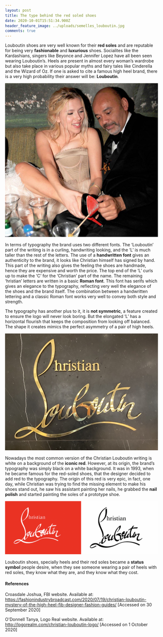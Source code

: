 ```yaml
---
layout: post
title: The type behind the red soled shoes
date: 2020-10-01T15:51:34.900Z
header_feature_image: ../uploads/semelles_louboutin.jpg
comments: true
---
```

Louboutin shoes are very well known for their **red soles** and are reputable for being very **fashionable** and **luxurious** shoes. Socialites like the Kardashians, singers like Beyonce and Jennifer Lopez have all been seen wearing Louboutin’s. Heels are present in almost every woman’s wardrobe but also take place in various popular myths and fairy tales like Cinderella and the Wizard of Oz. If one is asked to cite a famous high heel brand, there is a very high probability their answer will be: **Louboutin**.

![Christian Louboutin with Scarlet Johanson, Hollywood Reporter ](../uploads/hollywood-reporter-1.jpg "Christian Louboutin with Scarlet Johanson, Hollywood Reporter")

In terms of typography the brand uses two different fonts. The ‘Louboutin’ part of the writing is in a curling, handwriting looking, and the ‘L’ is much taller than the rest of the letters. The use of a **handwritten font** gives an authenticity to the brand, it looks like Christian himself has signed by hand. This part of the writing also gives the feeling the shoes are handmade, hence they are expensive and worth the price. The top end of the ‘L’ curls up to make the ‘C’ for the ‘Christian’ part of the name. The remaining ‘hristian’ letters are written in a basic **Roman font**. This font has serifs which gives an elegance to the typography, reflecting very well the elegance of the shoes and the brand itself. The combination between a handwritten lettering and a classic Roman font works very well to convey both style and strength.

The typography has another plus to it, it is **not symmetric**, a feature created to ensure the logo will never look boring. But the elongated ‘L’ has a horizontal flourish that keeps the composition from looking off balanced. The shape it creates mimics the perfect asymmetry of a pair of high heels.

![Louboutin sign in Selfridges, London.](../uploads/louboutin-shop.jpg "Louboutin sign in Selfridges, London.")

Nowadays the most common version of the Christian Louboutin writing is white on a background of the **iconic red**. However, at its origin, the brand’s typography was simply black on a white background. It was in 1993, when he became famous for the red-soled shoes, that the designer decided to add red to the typography. The origin of this red is very epic, in fact, one day, while Christian was trying to find the missing element to make his shoes stand out, he saw his assistant painting her nails, he grabbed the **nail polish** and started painting the soles of a prototype shoe. 

![](../uploads/screenshot-2020-10-03-at-13.51.07.png)

Louboutin shoes, specially heels and their red soles became a **status symbol** people desire, when they see someone wearing a pair of heels with red soles, they know what they are, and they know what they cost.

#### References

Croasdale Joshua, FBI website. Available at: <https://fashionindustrybroadcast.com/2020/07/19/christian-louboutin-mystery-of-the-high-heel-fib-designer-fashion-guides/> \[Accessed on 30 September 2020]

O'Donnell Tanya, Logo Real website. Available at: <http://logorealm.com/christian-louboutin-logo/> \[Accessed on 1 October 2020]